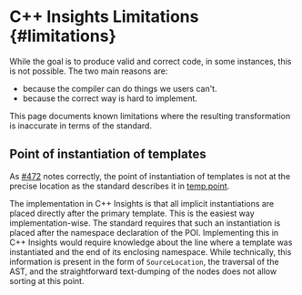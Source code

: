 # C++ Insights Limitations {#limitations}

While the goal is to produce valid and correct code, in some instances, this is not possible. The two main reasons are:

- because the compiler can do things we users can't.
- because the correct way is hard to implement.

This page documents known limitations where the resulting transformation is inaccurate in terms of the standard.


## Point of instantiation of templates

As [#472](https://github.com/andreasfertig/cppinsights/issues/472) notes correctly, the point of instantiation of
templates is not at the precise location as the standard describes it in [temp.point](https://eel.is/c++draft/temp.point).

The implementation in C++ Insights is that all implicit instantiations are placed directly after the primary template. This
is the easiest way implementation-wise. The standard requires that such an instantiation is placed after the namespace
declaration of the POI. Implementing this in C++ Insights would require knowledge about the line where a template was
instantiated and the end of its enclosing namespace. While technically, this information is present in the form of
`SourceLocation`, the traversal of the AST, and the straightforward text-dumping of the nodes does not allow sorting at
this point.



